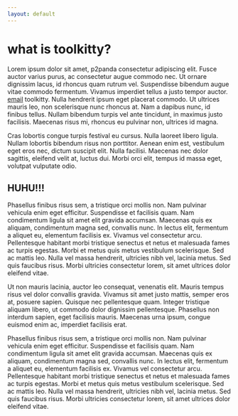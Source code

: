 ```yaml
---
layout: default
---
```


# what is toolkitty?

Lorem ipsum dolor sit amet, <span class="blue">p2panda</span> consectetur adipiscing elit. Fusce auctor varius purus, ac consectetur augue commodo nec. Ut ornare dignissim lacus, id rhoncus quam rutrum vel. Suspendisse bibendum augue vitae commodo fermentum. Vivamus imperdiet tellus a justo tempor auctor. [email](mailto:meow@toolkitty.org) toolkitty. Nulla hendrerit ipsum eget placerat commodo. Ut ultrices mauris leo, non scelerisque nunc rhoncus at. Nam a dapibus nunc, id finibus tellus. Nullam bibendum turpis vel ante tincidunt, in maximus justo facilisis. Maecenas risus mi, rhoncus eu pulvinar non, ultrices id magna.

Cras lobortis congue turpis <span class="yellow">festival</span> eu cursus. Nulla laoreet libero ligula. Nullam lobortis bibendum risus non porttitor. Aenean enim est, vestibulum eget eros nec, dictum suscipit elit. Nulla facilisi. Maecenas nec dolor sagittis, eleifend velit at, luctus dui. Morbi orci elit, tempus id massa eget, volutpat vulputate odio.

## HUHU!!!

Phasellus finibus risus sem, a tristique orci mollis non. Nam pulvinar vehicula enim eget efficitur. Suspendisse et facilisis quam. Nam condimentum ligula sit amet elit gravida accumsan. Maecenas quis ex aliquam, condimentum magna sed, convallis nunc. In lectus elit, fermentum a aliquet eu, elementum facilisis ex. Vivamus vel consectetur arcu. Pellentesque habitant morbi tristique senectus et netus et malesuada fames ac turpis egestas. Morbi et metus quis metus vestibulum scelerisque. Sed ac mattis leo. Nulla vel massa hendrerit, ultricies nibh vel, lacinia metus. Sed quis faucibus risus. Morbi ultricies consectetur lorem, sit amet ultrices dolor eleifend vitae.

Ut non mauris lacinia, auctor leo consequat, venenatis elit. Mauris tempus risus vel dolor convallis gravida. Vivamus sit amet justo mattis, semper eros at, posuere sapien. Quisque nec pellentesque quam. Integer tristique aliquam libero, ut commodo dolor dignissim pellentesque. Phasellus non interdum sapien, eget facilisis mauris. Maecenas urna ipsum, congue euismod enim ac, imperdiet facilisis erat.

Phasellus finibus risus sem, a tristique orci mollis non. Nam pulvinar vehicula enim eget efficitur. Suspendisse et facilisis quam. Nam condimentum ligula sit amet elit gravida accumsan. Maecenas quis ex aliquam, condimentum magna sed, convallis nunc. In lectus elit, fermentum a aliquet eu, elementum facilisis ex. Vivamus vel consectetur arcu. Pellentesque habitant morbi tristique senectus et netus et malesuada fames ac turpis egestas. Morbi et metus quis metus vestibulum scelerisque. Sed ac mattis leo. Nulla vel massa hendrerit, ultricies nibh vel, lacinia metus. Sed quis faucibus risus. Morbi ultricies consectetur lorem, sit amet ultrices dolor eleifend vitae.
